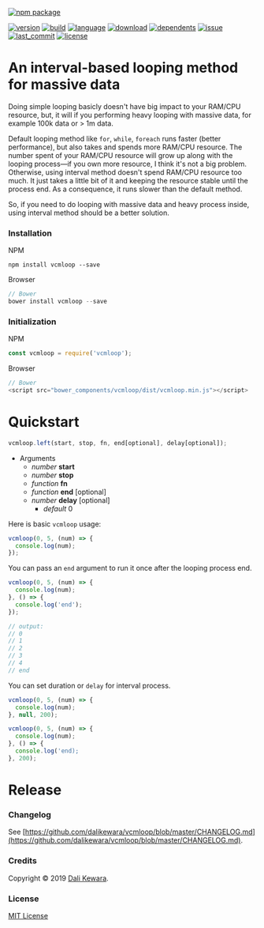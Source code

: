 [![npm package](https://nodei.co/npm/vcmloop.png?downloads=true&downloadRank=true&stars=true)](https://nodei.co/npm/vcmloop/)

[![version](https://img.shields.io/npm/v/vcmloop.svg?style=flat)](https://img.shields.io/npm/v/vcmloop.svg?style=flat)
[![build](https://img.shields.io/circleci/project/github/dalikewara/vcmloop.svg?style=flat)](https://img.shields.io/circleci/project/github/dalikewara/vcmloop.svg?style=flat)
[![language](https://img.shields.io/github/languages/top/dalikewara/vcmloop.svg?style=flat)](https://img.shields.io/github/languages/top/dalikewara/vcmloop.svg?style=flat)
[![download](https://img.shields.io/npm/dt/vcmloop.svg?style=flat)](https://img.shields.io/npm/dt/vcmloop.svg?style=flat)
[![dependents](https://img.shields.io/librariesio/dependents/npm/vcmloop.svg?style=flat)](https://img.shields.io/librariesio/dependents/npm/vcmloop.svg?style=flat)
[![issue](https://img.shields.io/github/issues/dalikewara/vcmloop.svg?style=flat)](https://img.shields.io/github/issues/dalikewara/vcmloop.svg?style=flat)
[![last_commit](https://img.shields.io/github/last-commit/dalikewara/vcmloop.svg?style=flat)](https://img.shields.io/github/last-commit/dalikewara/vcmloop.svg?style=flat)
[![license](https://img.shields.io/npm/l/vcmloop.svg?style=flat)](https://img.shields.io/npm/l/vcmloop.svg?style=flat)

# An interval-based looping method for massive data
Doing simple looping basicly doesn't have big impact to your RAM/CPU resource, but, it will if you performing heavy looping with massive data, for example 100k data or > 1m data.

Default looping method like `for`, `while`, `foreach` runs faster (better performance), but also takes and spends more RAM/CPU resource. The number spent of your RAM/CPU resource will grow up along with the looping process&mdash;if you own more resource, I think it's not a big problem. Otherwise, using interval method doesn't spend RAM/CPU resource too much. It just takes a little bit of it and keeping the resource stable until the process end. As a consequence, it runs slower than the default method.

So, if you need to do looping with massive data and heavy process inside, using interval method should be a better solution.

### Installation
NPM

```console
npm install vcmloop --save
```

Browser

```js
// Bower
bower install vcmloop --save
```

### Initialization
NPM

```js
const vcmloop = require('vcmloop');
```

Browser

```js
// Bower
<script src="bower_components/vcmloop/dist/vcmloop.min.js"></script>
```

# Quickstart

```js
vcmloop.left(start, stop, fn, end[optional], delay[optional]);
```

- Arguments
  - *number* **start**
  - *number* **stop**
  - *function* **fn**
  - *function* **end** [optional]
  - *number* **delay** [optional]
    - *default* 0

Here is basic `vcmloop` usage:

```js
vcmloop(0, 5, (num) => {
  console.log(num);
});
```

You can pass an `end` argument to run it once after the looping process end.

```js
vcmloop(0, 5, (num) => {
  console.log(num);
}, () => {
  console.log('end');
});

// output:
// 0
// 1
// 2
// 3
// 4
// end
```

You can set duration or `delay` for interval process.

```js
vcmloop(0, 5, (num) => {
  console.log(num);
}, null, 200);
```

```js
vcmloop(0, 5, (num) => {
  console.log(num);
}, () => {
  console.log('end);
}, 200);
```

# Release

### Changelog
See [https://github.com/dalikewara/vcmloop/blob/master/CHANGELOG.md](https://github.com/dalikewara/vcmloop/blob/master/CHANGELOG.md).

### Credits
Copyright &copy; 2019 [Dali Kewara](https://www.dalikewara.com).

### License
[MIT License](https://github.com/dalikewara/vcmloop/blob/master/LICENSE)